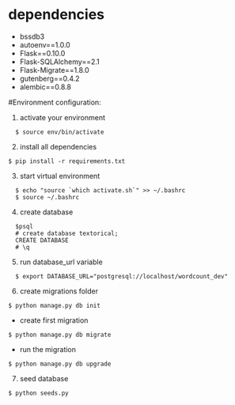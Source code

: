# dependencies
  * bssdb3
  * autoenv==1.0.0
  * Flask==0.10.0
  * Flask-SQLAlchemy==2.1
  * Flask-Migrate==1.8.0
  * gutenberg==0.4.2
  * alembic==0.8.8

#Environment configuration: 


 1. activate your environment
 ```{r, engine='bash'}
   $ source env/bin/activate
 ```

 2. install all dependencies
 ```{r, engine='bash'}
 $ pip install -r requirements.txt
 ```


 3. start virtual environment
 ```{r, engine='bash'} 
   $ echo "source `which activate.sh`" >> ~/.bashrc
   $ source ~/.bashrc
 ```

 4. create database
 ```{r, engine='bash'} 
   $psql
   # create database textorical;
   CREATE DATABASE
   # \q
 ```


  5. run database_url variable
 ```{r, engine='bash'} 
   $ export DATABASE_URL="postgresql://localhost/wordcount_dev"
 ```
 
  6. create migrations folder
  ```{r, engine='bash'} 
  $ python manage.py db init
  ```
  * create first migration
  ```{r, engine='bash'}  
  $ python manage.py db migrate
  ```
  * run the migration
  ```{r, engine='bash'} 
  $ python manage.py db upgrade
  ```

  7. seed database
  ```{r, engine='bash'} 
  $ python seeds.py
  ```
